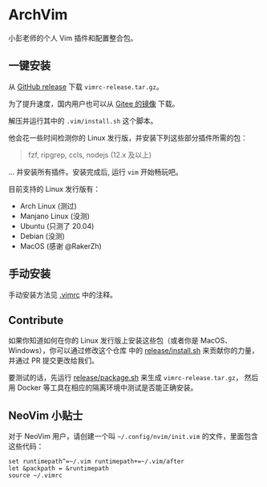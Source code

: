 # ArchVim

小彭老师的个人 Vim 插件和配置整合包。

## 一键安装

从 [GitHub release](https://github.com/archibate/vimrc/releases) 下载 `vimrc-release.tar.gz`。

为了提升速度，国内用户也可以从 [Gitee 的镜像](https://gitee.com/archibate/vimrc/releases) 下载。

解压并运行其中的 `.vim/install.sh` 这个脚本。

他会花一些时间检测你的 Linux 发行版，并安装下列这些部分插件所需的包：

> fzf, ripgrep, ccls, nodejs (12.x 及以上)

... 并安装所有插件。安装完成后, 运行 `vim` 开始畅玩吧。

目前支持的 Linux 发行版有：

- Arch Linux (测过)
- Manjano Linux (没测)
- Ubuntu (只测了 20.04)
- Debian (没测)
- MacOS (感谢 @RakerZh)

## 手动安装

手动安装方法见 [.vimrc](.vimrc) 中的注释。

## Contribute

如果你知道如何在你的 Linux 发行版上安装这些包（或者你是 MacOS、Windows），你可以通过修改这个仓库
中的 [release/install.sh](release/install.sh) 来贡献你的力量，并通过 PR 提交更改给我们。

要测试的话，先运行 [release/package.sh](release/package.sh) 来生成 `vimrc-release.tar.gz`，
然后用 Docker 等工具在相应的隔离环境中测试是否能正确安装。

## NeoVim 小贴士

对于 NeoVim 用户，请创建一个叫 `~/.config/nvim/init.vim` 的文件，里面包含这些代码：

```vim
set runtimepath^=~/.vim runtimepath+=~/.vim/after
let &packpath = &runtimepath
source ~/.vimrc
```
